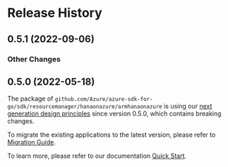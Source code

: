 # Release History

## 0.5.1 (2022-09-06)
### Other Changes


## 0.5.0 (2022-05-18)

The package of `github.com/Azure/azure-sdk-for-go/sdk/resourcemanager/hanaonazure/armhanaonazure` is using our [next generation design principles](https://azure.github.io/azure-sdk/general_introduction.html) since version 0.5.0, which contains breaking changes.

To migrate the existing applications to the latest version, please refer to [Migration Guide](https://aka.ms/azsdk/go/mgmt/migration).

To learn more, please refer to our documentation [Quick Start](https://aka.ms/azsdk/go/mgmt).